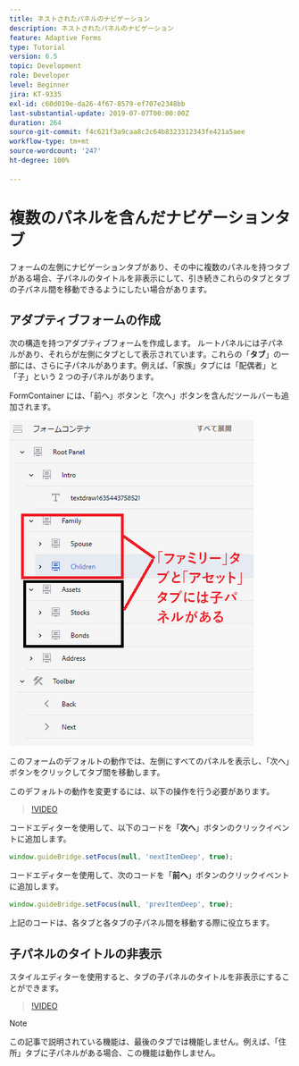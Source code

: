 ```yaml
---
title: ネストされたパネルのナビゲーション
description: ネストされたパネルのナビゲーション
feature: Adaptive Forms
type: Tutorial
version: 6.5
topic: Development
role: Developer
level: Beginner
jira: KT-9335
exl-id: c60d019e-da26-4f67-8579-ef707e2348bb
last-substantial-update: 2019-07-07T00:00:00Z
duration: 264
source-git-commit: f4c621f3a9caa8c2c64b8323312343fe421a5aee
workflow-type: tm+mt
source-wordcount: '247'
ht-degree: 100%

---
```


# 複数のパネルを含んだナビゲーションタブ

フォームの左側にナビゲーションタブがあり、その中に複数のパネルを持つタブがある場合、子パネルのタイトルを非表示にして、引き続きこれらのタブとタブの子パネル間を移動できるようにしたい場合があります。

## アダプティブフォームの作成

次の構造を持つアダプティブフォームを作成します。 ルートパネルには子パネルがあり、それらが左側にタブとして表示されています。これらの「**タブ**」の一部には、さらに子パネルがあります。例えば、「家族」タブには「配偶者」と「子」という 2 つの子パネルがあります。

FormContainer には、「前へ」ボタンと「次へ」ボタンを含んだツールバーも追加されます。

![toolbar-spacing](assets/multiple-panels.png)



このフォームのデフォルトの動作では、左側にすべてのパネルを表示し、「次へ」ボタンをクリックしてタブ間を移動します。

このデフォルトの動作を変更するには、以下の操作を行う必要があります。

>[!VIDEO](https://video.tv.adobe.com/v/338369?quality=12&learn=on)


コードエディターを使用して、以下のコードを「**次へ**」ボタンのクリックイベントに追加します。

```javascript
window.guideBridge.setFocus(null, 'nextItemDeep', true);
```

コードエディターを使用して、次のコードを「**前へ**」ボタンのクリックイベントに追加します。

```javascript
window.guideBridge.setFocus(null, 'prevItemDeep', true);
```

上記のコードは、各タブと各タブの子パネル間を移動する際に役立ちます。

## 子パネルのタイトルの非表示

スタイルエディターを使用すると、タブの子パネルのタイトルを非表示にすることができます。

>[!VIDEO](https://video.tv.adobe.com/v/338370?quality=12&learn=on)

>[!NOTE]
>
>この記事で説明されている機能は、最後のタブでは機能しません。例えば、「住所」タブに子パネルがある場合、この機能は動作しません。
